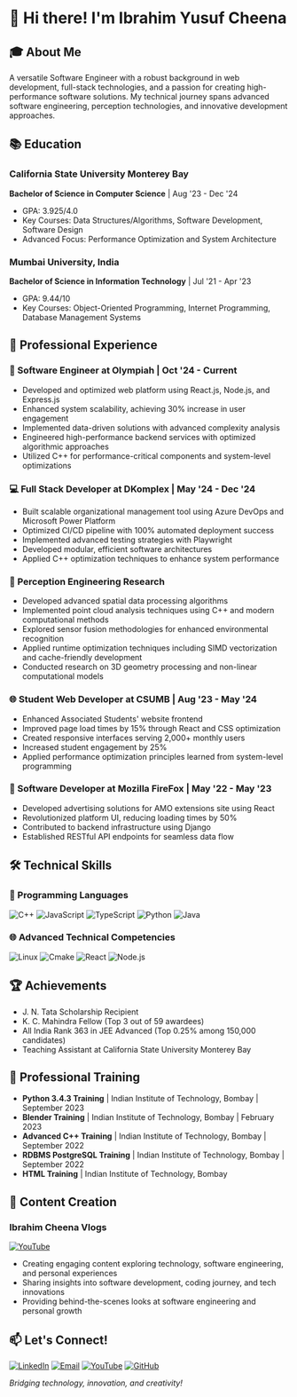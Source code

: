# 👋 Hi there! I'm Ibrahim Yusuf Cheena

## 🎓 About Me
A versatile Software Engineer with a robust background in web development, full-stack technologies, and a passion for creating high-performance software solutions. My technical journey spans advanced software engineering, perception technologies, and innovative development approaches.

## 📚 Education
### California State University Monterey Bay
**Bachelor of Science in Computer Science** | Aug '23 - Dec '24
- GPA: 3.925/4.0
- Key Courses: Data Structures/Algorithms, Software Development, Software Design
- Advanced Focus: Performance Optimization and System Architecture

### Mumbai University, India
**Bachelor of Science in Information Technology** | Jul '21 - Apr '23
- GPA: 9.44/10
- Key Courses: Object-Oriented Programming, Internet Programming, Database Management Systems

## 💼 Professional Experience

### 🚀 Software Engineer at Olympiah | Oct '24 - Current
- Developed and optimized web platform using React.js, Node.js, and Express.js
- Enhanced system scalability, achieving 30% increase in user engagement
- Implemented data-driven solutions with advanced complexity analysis
- Engineered high-performance backend services with optimized algorithmic approaches
- Utilized C++ for performance-critical components and system-level optimizations

### 💻 Full Stack Developer at DKomplex | May '24 - Dec '24
- Built scalable organizational management tool using Azure DevOps and Microsoft Power Platform
- Optimized CI/CD pipeline with 100% automated deployment success
- Implemented advanced testing strategies with Playwright
- Developed modular, efficient software architectures
- Applied C++ optimization techniques to enhance system performance

### 🔬 Perception Engineering Research
- Developed advanced spatial data processing algorithms
- Implemented point cloud analysis techniques using C++ and modern computational methods
- Explored sensor fusion methodologies for enhanced environmental recognition
- Applied runtime optimization techniques including SIMD vectorization and cache-friendly development
- Conducted research on 3D geometry processing and non-linear computational models

### 🌐 Student Web Developer at CSUMB | Aug '23 - May '24
- Enhanced Associated Students' website frontend
- Improved page load times by 15% through React and CSS optimization
- Created responsive interfaces serving 2,000+ monthly users
- Increased student engagement by 25%
- Applied performance optimization principles learned from system-level programming

### 🦊 Software Developer at Mozilla FireFox | May '22 - May '23
- Developed advertising solutions for AMO extensions site using React
- Revolutionized platform UI, reducing loading times by 50%
- Contributed to backend infrastructure using Django
- Established RESTful API endpoints for seamless data flow

## 🛠️ Technical Skills

### 📝 Programming Languages
![C++](https://img.shields.io/badge/-C++11/14/17-00599C?style=flat-square&logo=c%2B%2B&logoColor=white)
![JavaScript](https://img.shields.io/badge/-JavaScript-F7DF1E?style=flat-square&logo=javascript&logoColor=black)
![TypeScript](https://img.shields.io/badge/-TypeScript-3178C6?style=flat-square&logo=typescript&logoColor=white)
![Python](https://img.shields.io/badge/-Python-3776AB?style=flat-square&logo=python&logoColor=white)
![Java](https://img.shields.io/badge/-Java-007396?style=flat-square&logo=java&logoColor=white)

### 🌐 Advanced Technical Competencies
![Linux](https://img.shields.io/badge/-Linux-FCC624?style=flat-square&logo=linux&logoColor=black)
![Cmake](https://img.shields.io/badge/-CMake-064F8C?style=flat-square&logo=cmake&logoColor=white)
![React](https://img.shields.io/badge/-React-61DAFB?style=flat-square&logo=react&logoColor=black)
![Node.js](https://img.shields.io/badge/-Node.js-43853D?style=flat-square&logo=node.js&logoColor=white)

## 🏆 Achievements
- J. N. Tata Scholarship Recipient
- K. C. Mahindra Fellow (Top 3 out of 59 awardees)
- All India Rank 363 in JEE Advanced (Top 0.25% among 150,000 candidates)
- Teaching Assistant at California State University Monterey Bay

## 📜 Professional Training
- **Python 3.4.3 Training** | Indian Institute of Technology, Bombay | September 2023
- **Blender Training** | Indian Institute of Technology, Bombay | February 2023
- **Advanced C++ Training** | Indian Institute of Technology, Bombay | September 2022
- **RDBMS PostgreSQL Training** | Indian Institute of Technology, Bombay | September 2022
- **HTML Training** | Indian Institute of Technology, Bombay

## 🎥 Content Creation
### Ibrahim Cheena Vlogs
[![YouTube](https://img.shields.io/badge/-YouTube-FF0000?style=flat-square&logo=youtube&logoColor=white)](https://www.youtube.com/channel/UC1gA5de-JTDu3Rogp-f8UTA)
- Creating engaging content exploring technology, software engineering, and personal experiences
- Sharing insights into software development, coding journey, and tech innovations
- Providing behind-the-scenes looks at software engineering and personal growth

## 📫 Let's Connect!
[![LinkedIn](https://img.shields.io/badge/-LinkedIn-0077B5?style=flat-square&logo=linkedin&logoColor=white)](https://www.linkedin.com/in/ibrahimcheena/)
[![Email](https://img.shields.io/badge/-Email-D14836?style=flat-square&logo=gmail&logoColor=white)](mailto:ibrahimyusufcheena@gmail.com)
[![YouTube](https://img.shields.io/badge/-YouTube-FF0000?style=flat-square&logo=youtube&logoColor=white)](https://www.youtube.com/channel/UC1gA5de-JTDu3Rogp-f8UTA)
[![GitHub](https://img.shields.io/badge/-GitHub-181717?style=flat-square&logo=github&logoColor=white)](https://github.com/ibrahimcheena)

*Bridging technology, innovation, and creativity!*
